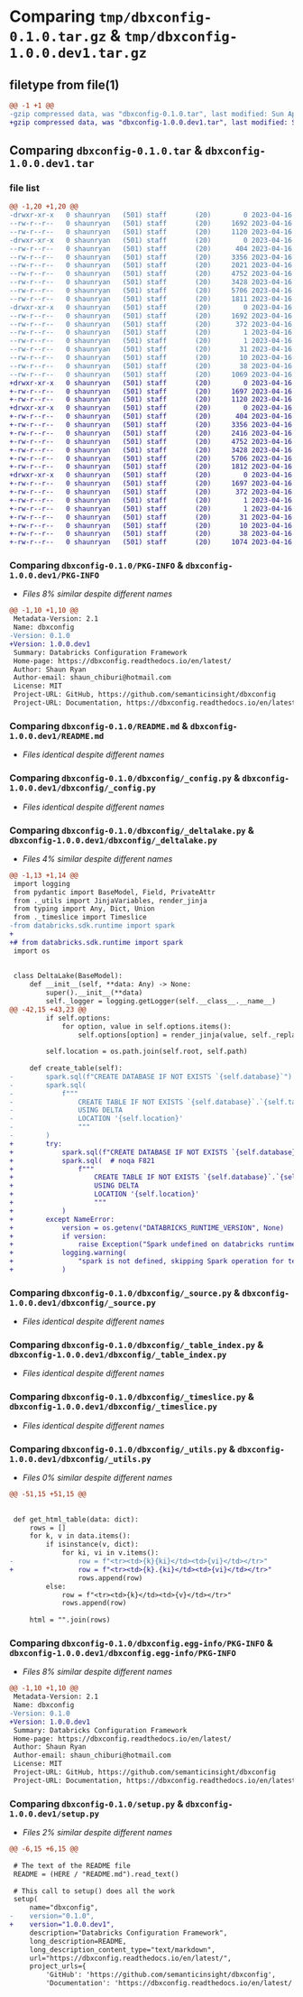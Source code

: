 # Comparing `tmp/dbxconfig-0.1.0.tar.gz` & `tmp/dbxconfig-1.0.0.dev1.tar.gz`

## filetype from file(1)

```diff
@@ -1 +1 @@
-gzip compressed data, was "dbxconfig-0.1.0.tar", last modified: Sun Apr 16 21:00:18 2023, max compression
+gzip compressed data, was "dbxconfig-1.0.0.dev1.tar", last modified: Sun Apr 16 22:18:14 2023, max compression
```

## Comparing `dbxconfig-0.1.0.tar` & `dbxconfig-1.0.0.dev1.tar`

### file list

```diff
@@ -1,20 +1,20 @@
-drwxr-xr-x   0 shaunryan   (501) staff       (20)        0 2023-04-16 21:00:18.638229 dbxconfig-0.1.0/
--rw-r--r--   0 shaunryan   (501) staff       (20)     1692 2023-04-16 21:00:18.638124 dbxconfig-0.1.0/PKG-INFO
--rw-r--r--   0 shaunryan   (501) staff       (20)     1120 2023-04-16 20:57:36.000000 dbxconfig-0.1.0/README.md
-drwxr-xr-x   0 shaunryan   (501) staff       (20)        0 2023-04-16 21:00:18.637228 dbxconfig-0.1.0/dbxconfig/
--rw-r--r--   0 shaunryan   (501) staff       (20)      404 2023-04-16 20:49:59.000000 dbxconfig-0.1.0/dbxconfig/__init__.py
--rw-r--r--   0 shaunryan   (501) staff       (20)     3356 2023-04-16 20:49:59.000000 dbxconfig-0.1.0/dbxconfig/_config.py
--rw-r--r--   0 shaunryan   (501) staff       (20)     2021 2023-04-16 20:49:59.000000 dbxconfig-0.1.0/dbxconfig/_deltalake.py
--rw-r--r--   0 shaunryan   (501) staff       (20)     4752 2023-04-16 20:49:59.000000 dbxconfig-0.1.0/dbxconfig/_source.py
--rw-r--r--   0 shaunryan   (501) staff       (20)     3428 2023-04-16 20:49:59.000000 dbxconfig-0.1.0/dbxconfig/_table_index.py
--rw-r--r--   0 shaunryan   (501) staff       (20)     5706 2023-04-16 20:49:59.000000 dbxconfig-0.1.0/dbxconfig/_timeslice.py
--rw-r--r--   0 shaunryan   (501) staff       (20)     1811 2023-04-16 20:49:59.000000 dbxconfig-0.1.0/dbxconfig/_utils.py
-drwxr-xr-x   0 shaunryan   (501) staff       (20)        0 2023-04-16 21:00:18.637948 dbxconfig-0.1.0/dbxconfig.egg-info/
--rw-r--r--   0 shaunryan   (501) staff       (20)     1692 2023-04-16 21:00:18.000000 dbxconfig-0.1.0/dbxconfig.egg-info/PKG-INFO
--rw-r--r--   0 shaunryan   (501) staff       (20)      372 2023-04-16 21:00:18.000000 dbxconfig-0.1.0/dbxconfig.egg-info/SOURCES.txt
--rw-r--r--   0 shaunryan   (501) staff       (20)        1 2023-04-16 21:00:18.000000 dbxconfig-0.1.0/dbxconfig.egg-info/dependency_links.txt
--rw-r--r--   0 shaunryan   (501) staff       (20)        1 2023-04-16 20:49:59.000000 dbxconfig-0.1.0/dbxconfig.egg-info/not-zip-safe
--rw-r--r--   0 shaunryan   (501) staff       (20)       31 2023-04-16 21:00:18.000000 dbxconfig-0.1.0/dbxconfig.egg-info/requires.txt
--rw-r--r--   0 shaunryan   (501) staff       (20)       10 2023-04-16 21:00:18.000000 dbxconfig-0.1.0/dbxconfig.egg-info/top_level.txt
--rw-r--r--   0 shaunryan   (501) staff       (20)       38 2023-04-16 21:00:18.638274 dbxconfig-0.1.0/setup.cfg
--rw-r--r--   0 shaunryan   (501) staff       (20)     1069 2023-04-16 20:49:59.000000 dbxconfig-0.1.0/setup.py
+drwxr-xr-x   0 shaunryan   (501) staff       (20)        0 2023-04-16 22:18:14.027414 dbxconfig-1.0.0.dev1/
+-rw-r--r--   0 shaunryan   (501) staff       (20)     1697 2023-04-16 22:18:14.027281 dbxconfig-1.0.0.dev1/PKG-INFO
+-rw-r--r--   0 shaunryan   (501) staff       (20)     1120 2023-04-16 20:57:36.000000 dbxconfig-1.0.0.dev1/README.md
+drwxr-xr-x   0 shaunryan   (501) staff       (20)        0 2023-04-16 22:18:14.025633 dbxconfig-1.0.0.dev1/dbxconfig/
+-rw-r--r--   0 shaunryan   (501) staff       (20)      404 2023-04-16 20:49:59.000000 dbxconfig-1.0.0.dev1/dbxconfig/__init__.py
+-rw-r--r--   0 shaunryan   (501) staff       (20)     3356 2023-04-16 20:49:59.000000 dbxconfig-1.0.0.dev1/dbxconfig/_config.py
+-rw-r--r--   0 shaunryan   (501) staff       (20)     2416 2023-04-16 22:17:46.000000 dbxconfig-1.0.0.dev1/dbxconfig/_deltalake.py
+-rw-r--r--   0 shaunryan   (501) staff       (20)     4752 2023-04-16 20:49:59.000000 dbxconfig-1.0.0.dev1/dbxconfig/_source.py
+-rw-r--r--   0 shaunryan   (501) staff       (20)     3428 2023-04-16 20:49:59.000000 dbxconfig-1.0.0.dev1/dbxconfig/_table_index.py
+-rw-r--r--   0 shaunryan   (501) staff       (20)     5706 2023-04-16 20:49:59.000000 dbxconfig-1.0.0.dev1/dbxconfig/_timeslice.py
+-rw-r--r--   0 shaunryan   (501) staff       (20)     1812 2023-04-16 22:11:37.000000 dbxconfig-1.0.0.dev1/dbxconfig/_utils.py
+drwxr-xr-x   0 shaunryan   (501) staff       (20)        0 2023-04-16 22:18:14.027012 dbxconfig-1.0.0.dev1/dbxconfig.egg-info/
+-rw-r--r--   0 shaunryan   (501) staff       (20)     1697 2023-04-16 22:18:14.000000 dbxconfig-1.0.0.dev1/dbxconfig.egg-info/PKG-INFO
+-rw-r--r--   0 shaunryan   (501) staff       (20)      372 2023-04-16 22:18:14.000000 dbxconfig-1.0.0.dev1/dbxconfig.egg-info/SOURCES.txt
+-rw-r--r--   0 shaunryan   (501) staff       (20)        1 2023-04-16 22:18:14.000000 dbxconfig-1.0.0.dev1/dbxconfig.egg-info/dependency_links.txt
+-rw-r--r--   0 shaunryan   (501) staff       (20)        1 2023-04-16 20:49:59.000000 dbxconfig-1.0.0.dev1/dbxconfig.egg-info/not-zip-safe
+-rw-r--r--   0 shaunryan   (501) staff       (20)       31 2023-04-16 22:18:14.000000 dbxconfig-1.0.0.dev1/dbxconfig.egg-info/requires.txt
+-rw-r--r--   0 shaunryan   (501) staff       (20)       10 2023-04-16 22:18:14.000000 dbxconfig-1.0.0.dev1/dbxconfig.egg-info/top_level.txt
+-rw-r--r--   0 shaunryan   (501) staff       (20)       38 2023-04-16 22:18:14.027464 dbxconfig-1.0.0.dev1/setup.cfg
+-rw-r--r--   0 shaunryan   (501) staff       (20)     1074 2023-04-16 22:16:47.000000 dbxconfig-1.0.0.dev1/setup.py
```

### Comparing `dbxconfig-0.1.0/PKG-INFO` & `dbxconfig-1.0.0.dev1/PKG-INFO`

 * *Files 8% similar despite different names*

```diff
@@ -1,10 +1,10 @@
 Metadata-Version: 2.1
 Name: dbxconfig
-Version: 0.1.0
+Version: 1.0.0.dev1
 Summary: Databricks Configuration Framework
 Home-page: https://dbxconfig.readthedocs.io/en/latest/
 Author: Shaun Ryan
 Author-email: shaun_chiburi@hotmail.com
 License: MIT
 Project-URL: GitHub, https://github.com/semanticinsight/dbxconfig
 Project-URL: Documentation, https://dbxconfig.readthedocs.io/en/latest/
```

### Comparing `dbxconfig-0.1.0/README.md` & `dbxconfig-1.0.0.dev1/README.md`

 * *Files identical despite different names*

### Comparing `dbxconfig-0.1.0/dbxconfig/_config.py` & `dbxconfig-1.0.0.dev1/dbxconfig/_config.py`

 * *Files identical despite different names*

### Comparing `dbxconfig-0.1.0/dbxconfig/_deltalake.py` & `dbxconfig-1.0.0.dev1/dbxconfig/_deltalake.py`

 * *Files 4% similar despite different names*

```diff
@@ -1,13 +1,14 @@
 import logging
 from pydantic import BaseModel, Field, PrivateAttr
 from ._utils import JinjaVariables, render_jinja
 from typing import Any, Dict, Union
 from ._timeslice import Timeslice
-from databricks.sdk.runtime import spark
+
+# from databricks.sdk.runtime import spark
 import os
 
 
 class DeltaLake(BaseModel):
     def __init__(self, **data: Any) -> None:
         super().__init__(**data)
         self._logger = logging.getLogger(self.__class__.__name__)
@@ -42,15 +43,23 @@
         if self.options:
             for option, value in self.options.items():
                 self.options[option] = render_jinja(value, self._replacements)
 
         self.location = os.path.join(self.root, self.path)
 
     def create_table(self):
-        spark.sql(f"CREATE DATABASE IF NOT EXISTS `{self.database}`")
-        spark.sql(
-            f"""
-                CREATE TABLE IF NOT EXISTS `{self.database}`.`{self.table}`
-                USING DELTA
-                LOCATION '{self.location}'
-                """
-        )
+        try:
+            spark.sql(f"CREATE DATABASE IF NOT EXISTS `{self.database}`")  # noqa F821
+            spark.sql(  # noqa F821
+                f"""
+                    CREATE TABLE IF NOT EXISTS `{self.database}`.`{self.table}`
+                    USING DELTA
+                    LOCATION '{self.location}'
+                    """
+            )
+        except NameError:
+            version = os.getenv("DATABRICKS_RUNTIME_VERSION", None)
+            if version:
+                raise Exception("Spark undefined on databricks runtime!")
+            logging.warning(
+                "spark is not defined, skipping Spark operation for testing purposes"
+            )
```

### Comparing `dbxconfig-0.1.0/dbxconfig/_source.py` & `dbxconfig-1.0.0.dev1/dbxconfig/_source.py`

 * *Files identical despite different names*

### Comparing `dbxconfig-0.1.0/dbxconfig/_table_index.py` & `dbxconfig-1.0.0.dev1/dbxconfig/_table_index.py`

 * *Files identical despite different names*

### Comparing `dbxconfig-0.1.0/dbxconfig/_timeslice.py` & `dbxconfig-1.0.0.dev1/dbxconfig/_timeslice.py`

 * *Files identical despite different names*

### Comparing `dbxconfig-0.1.0/dbxconfig/_utils.py` & `dbxconfig-1.0.0.dev1/dbxconfig/_utils.py`

 * *Files 0% similar despite different names*

```diff
@@ -51,15 +51,15 @@
 
 
 def get_html_table(data: dict):
     rows = []
     for k, v in data.items():
         if isinstance(v, dict):
             for ki, vi in v.items():
-                row = f"<tr><td>{k}{ki}</td><td>{vi}</td></tr>"
+                row = f"<tr><td>{k}.{ki}</td><td>{vi}</td></tr>"
                 rows.append(row)
         else:
             row = f"<tr><td>{k}</td><td>{v}</td></tr>"
             rows.append(row)
 
     html = "".join(rows)
```

### Comparing `dbxconfig-0.1.0/dbxconfig.egg-info/PKG-INFO` & `dbxconfig-1.0.0.dev1/dbxconfig.egg-info/PKG-INFO`

 * *Files 8% similar despite different names*

```diff
@@ -1,10 +1,10 @@
 Metadata-Version: 2.1
 Name: dbxconfig
-Version: 0.1.0
+Version: 1.0.0.dev1
 Summary: Databricks Configuration Framework
 Home-page: https://dbxconfig.readthedocs.io/en/latest/
 Author: Shaun Ryan
 Author-email: shaun_chiburi@hotmail.com
 License: MIT
 Project-URL: GitHub, https://github.com/semanticinsight/dbxconfig
 Project-URL: Documentation, https://dbxconfig.readthedocs.io/en/latest/
```

### Comparing `dbxconfig-0.1.0/setup.py` & `dbxconfig-1.0.0.dev1/setup.py`

 * *Files 2% similar despite different names*

```diff
@@ -6,15 +6,15 @@
 
 # The text of the README file
 README = (HERE / "README.md").read_text()
 
 # This call to setup() does all the work
 setup(
     name="dbxconfig",
-    version="0.1.0",
+    version="1.0.0.dev1",
     description="Databricks Configuration Framework",
     long_description=README,
     long_description_content_type="text/markdown",
     url="https://dbxconfig.readthedocs.io/en/latest/",
     project_urls={
         'GitHub': 'https://github.com/semanticinsight/dbxconfig',
         'Documentation': 'https://dbxconfig.readthedocs.io/en/latest/'
```


